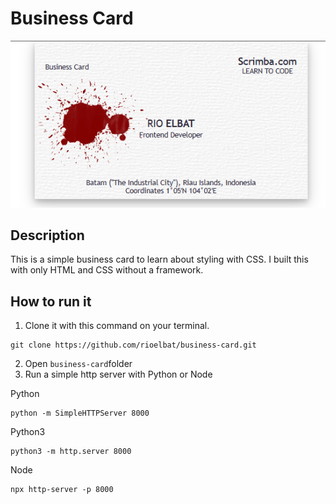 # Business Card

<p align="center">
  <img src="images/preview.PNG" alt="Business Card Project Preview">
</p>

## Description

This is a simple business card to learn about styling with CSS. I built this with only HTML and CSS without a framework.

## How to run it

1. Clone it with this command on your terminal.

```
git clone https://github.com/rioelbat/business-card.git
```

2. Open `business-card`folder
3. Run a simple http server with Python or Node

Python

```
python -m SimpleHTTPServer 8000
```

Python3

```
python3 -m http.server 8000
```

Node

```
npx http-server -p 8000
```
